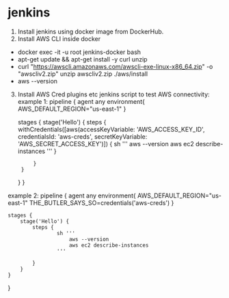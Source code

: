 # jenkins

1. Install jenkins using docker image from DockerHub.
2. Install AWS CLI inside docker
- docker exec -it -u root jenkins-docker bash
- apt-get update && apt-get install -y curl unzip
- curl "https://awscli.amazonaws.com/awscli-exe-linux-x86_64.zip" -o "awscliv2.zip"
unzip awscliv2.zip
./aws/install
- aws --version
3. Install AWS Cred plugins etc
jenkins script to test AWS connectivity:
example 1:
pipeline {
    agent any
    environment{
        AWS_DEFAULT_REGION="us-east-1"
    }

    stages {
        stage('Hello') {
            steps {
                withCredentials([aws(accessKeyVariable: 'AWS_ACCESS_KEY_ID', credentialsId: 'aws-creds', secretKeyVariable: 'AWS_SECRET_ACCESS_KEY')]) {
                    sh '''
                        aws --version
                        aws ec2 describe-instances
                    '''
                }

            }
        }
    }
}

example 2:
pipeline {
    agent any
    environment{
        AWS_DEFAULT_REGION="us-east-1"
        THE_BUTLER_SAYS_SO=credentials('aws-creds')
    }

    stages {
        stage('Hello') {
            steps {
                    sh '''
                        aws --version
                        aws ec2 describe-instances
                    '''

            }
        }
    }
}
